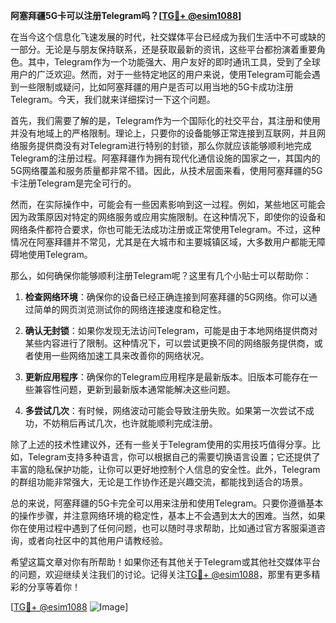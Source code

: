 **阿塞拜疆5G卡可以注册Telegram吗？[[TG💪+ @esim1088](https://t.me/s/esim1088)]**

在当今这个信息化飞速发展的时代，社交媒体平台已经成为我们生活中不可或缺的一部分。无论是与朋友保持联系，还是获取最新的资讯，这些平台都扮演着重要角色。其中，Telegram作为一个功能强大、用户友好的即时通讯工具，受到了全球用户的广泛欢迎。然而，对于一些特定地区的用户来说，使用Telegram可能会遇到一些限制或疑问，比如阿塞拜疆的用户是否可以用当地的5G卡成功注册Telegram。今天，我们就来详细探讨一下这个问题。

首先，我们需要了解的是，Telegram作为一个国际化的社交平台，其注册和使用并没有地域上的严格限制。理论上，只要你的设备能够正常连接到互联网，并且网络服务提供商没有对Telegram进行特别的封锁，那么你就应该能够顺利地完成Telegram的注册过程。阿塞拜疆作为拥有现代化通信设施的国家之一，其国内的5G网络覆盖和服务质量都非常不错。因此，从技术层面来看，使用阿塞拜疆的5G卡注册Telegram是完全可行的。

然而，在实际操作中，可能会有一些因素影响到这一过程。例如，某些地区可能会因为政策原因对特定的网络服务或应用实施限制。在这种情况下，即使你的设备和网络条件都符合要求，你也可能无法成功注册或正常使用Telegram。不过，这种情况在阿塞拜疆并不常见，尤其是在大城市和主要城镇区域，大多数用户都能无障碍地使用Telegram。

那么，如何确保你能够顺利注册Telegram呢？这里有几个小贴士可以帮助你：

1. **检查网络环境**：确保你的设备已经正确连接到阿塞拜疆的5G网络。你可以通过简单的网页浏览测试你的网络连接速度和稳定性。

2. **确认无封锁**：如果你发现无法访问Telegram，可能是由于本地网络提供商对某些内容进行了限制。这种情况下，可以尝试更换不同的网络服务提供商，或者使用一些网络加速工具来改善你的网络状况。

3. **更新应用程序**：确保你的Telegram应用程序是最新版本。旧版本可能存在一些兼容性问题，更新到最新版本通常能解决这些问题。

4. **多尝试几次**：有时候，网络波动可能会导致注册失败。如果第一次尝试不成功，不妨稍后再试几次，也许就能顺利完成注册。

除了上述的技术性建议外，还有一些关于Telegram使用的实用技巧值得分享。比如，Telegram支持多种语言，你可以根据自己的需要切换语言设置；它还提供了丰富的隐私保护功能，让你可以更好地控制个人信息的安全性。此外，Telegram的群组功能非常强大，无论是工作协作还是兴趣交流，都能找到适合的场景。

总的来说，阿塞拜疆的5G卡完全可以用来注册和使用Telegram。只要你遵循基本的操作步骤，并注意网络环境的稳定性，基本上不会遇到太大的困难。当然，如果你在使用过程中遇到了任何问题，也可以随时寻求帮助，比如通过官方客服渠道咨询，或者向社区中的其他用户请教经验。

希望这篇文章对你有所帮助！如果你还有其他关于Telegram或其他社交媒体平台的问题，欢迎继续关注我们的讨论。记得关注[TG💪+ @esim1088](https://t.me/s/esim1088)，那里有更多精彩的分享等着你！

[[TG💪+ @esim1088](https://t.me/s/esim1088) ![Image](https://i.postimg.cc/4NQfJmqS/Snipaste-2025-05-13-00-14-12.png)]